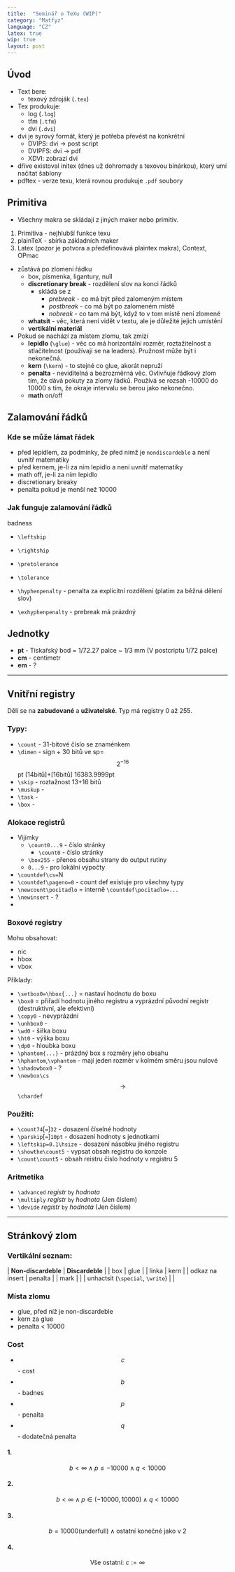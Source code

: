```yaml
---
title:  "Seminář o TeXu (WIP)"
category: "Matfyz"
language: "CZ"
latex: true
wip: true
layout: post
---
```


## Úvod
- Text bere:
    - texový zdroják (`.tex`)
- Tex produkuje:
    - log (`.log`)
    - tfm (`.tfm`)
    - dvi (`.dvi`)
- dvi je syrový formát, který je potřeba převést na konkrétní
    - DVIPS: dvi -> post script
    - DVIPFS: dvi -> pdf
    - XDVI: zobrazí dvi
- dříve existoval initex (dnes už dohromady s texovou binárkou), který umí načítat šablony
- pdftex - verze texu, která rovnou produkuje `.pdf` soubory

## Primitiva
- Všechny makra se skládají z jiných maker nebo primitiv.

1. Primitiva - nejhlubší funkce texu
2. plainTeX - sbírka základních maker
3. Latex (pozor je potvora a předefinovává plaintex makra), Context, OPmac

- zůstává po zlomení řádku
    - box, písmenka, ligantury, null
    - **discretionary break** - rozdělení slov na konci řádků
        - skládá se z 
            - *prebreak* - co má být před zalomeným místem
            - *postbreak* - co má být po zalomeném místě
            - *nobreak* - co tam má být, když to v tom místě není zlomené
    - **whatsit** - věc, která není vidět v textu, ale je důležité jejich umístění
    - **vertikální materiál**
- Pokud se nachází za místem zlomu, tak zmizí
    - **lepidlo** (`\glue`) - věc co má horizontální rozměr, roztažitelnost a stlačitelnost (používají se na leaders). Pružnost může být i nekonečná.
    - **kern** (`\kern`) - to stejné co glue, akorát nepruží
    - **penalta** - neviditelná a bezrozměrná věc. Ovlivňuje řádkový zlom tím, že dává pokuty za zlomy řádků. Používá se rozsah -10000 do 10000 s tím, že okraje intervalu se berou jako nekonečno.
    - **math** on/off

## Zalamování řádků

### Kde se může lámat řádek
- před lepidlem, za podmínky, že před nímž je `nondiscardeble` a není uvnitř matematiky
- před kernem, je-li za ním lepidlo a není uvnitř matematiky
- math off, je-li za ním lepidlo
- discretionary breaky
- penalta pokud je menší než 10000

### Jak funguje zalamování řádků

badness

- `\leftship`
- `\rightship`
- `\pretolerance`
- `\tolerance`

- `\hyphenpenalty` - penalta za explicitní rozdělení (platím za běžná dělení slov)
- `\exhyphenpenalty` - prebreak má prázdný





















## Jednotky
- **pt** - Tiskařský bod = 1/72.27 palce ~ 1/3 mm (V postcriptu 1/72 palce)
- **cm** - centimetr
- **em** - ?

---

## Vnitřní registry
Dělí se na **zabudované** a **uživatelské**. Typ má registry 0 až 255.

### Typy:
- `\count` - 31-bitové číslo se znaménkem
- `\dimen` - sign + 30 bitů ve sp=$$2^{-16}$$pt [14bitů]+[16bitů] 16383.9999pt
- `\skip` - roztažnost 13+16 bitů
- `\muskup` -
- `\task` -
- `\box` -

### Alokace registrů
- Vijimky
	- `\count0...9` - číslo stránky
		- `\count0` - číslo stránky
	- `\box255` - přenos obsahu strany do output rutiny
	- `0...9` - pro lokální výpočty
- `\countdef\cs=`N
- `\countdef\pageno=0` - count def existuje pro všechny typy
- `\newcount\pocitadlo` = interně `\countdef\pocitadlo=...`
- `\newinsert` - ?
- 

### Boxové registry
 Mohu obsahovat:
 - nic
 - hbox
 - vbox

Příklady:
- `\setbox0=\hbox{...}` = nastaví hodnotu do boxu
- `\box0` = přiřadí hodnotu jiného registru a vyprázdní původní registr (destruktivní, 
ale efektivní)
- `\copy0` - nevyprázdní
- `\unhbox0` -
- `\wd0` - šířka boxu
- `\ht0` - výška boxu
- `\dp0` - hloubka boxu
- `\phantom{...}` - prázdný box s rozměry jeho obsahu
- `\hphantom`,`\vphantom` - mají jeden rozměr v kolmém směru jsou nulové
- `\shadowbox0` - ?
- `\newbox\cs` $$\rightarrow$$ `\chardef`


### Použití:
- `\count74`[`=`]`32` - dosazení číselné hodnoty
- `\parskip`[`=`]`10pt` - dosazení hodnoty s jednotkami
- `\leftskip=0.1\hsize` - dosazení násobku jiného registru 
- `\showthe\count5` - vypsat obsah registru do konzole
- `\count\count5` - obsah reistru číslo hodnoty v registru 5

### Aritmetika
- `\advanced` _registr_ `by` _hodnota_
- `\multiply` _registr_ `by` _hodnota_ (Jen číslem)
- `\devide` _registr_ `by` _hodnota_ (Jen číslem)

---

## Stránkový zlom

### Vertikální seznam:

| **Non-discardeble**	| **Discardeble** 	|
| box					| glue				|
| linka					| kern				|
| odkaz na insert		| penalta			|
| mark					|					|
| unhactsit	(`\special`, `\write`) |		|

### Místa zlomu
- glue, před níž je non-discardeble
- kern za glue
- penalta < 10000

### Cost
- $$c$$ - cost
- $$b$$ - badnes
- $$p$$ - penalta
- $$q$$ - dodatečná penalta

#### 1.

$$ b < \infty \land p \leq -10000 \land q < 10000 $$

#### 2.

$$ b < \infty \land p \in (-10000, 10000) \land q < 10000 $$

#### 3.

$$ b = 10000 \text{(underfull)} \land \text{ostatní konečné jako v 2}$$

#### 4.

$$ \text{Vše ostatní: } c:= \infty $$



